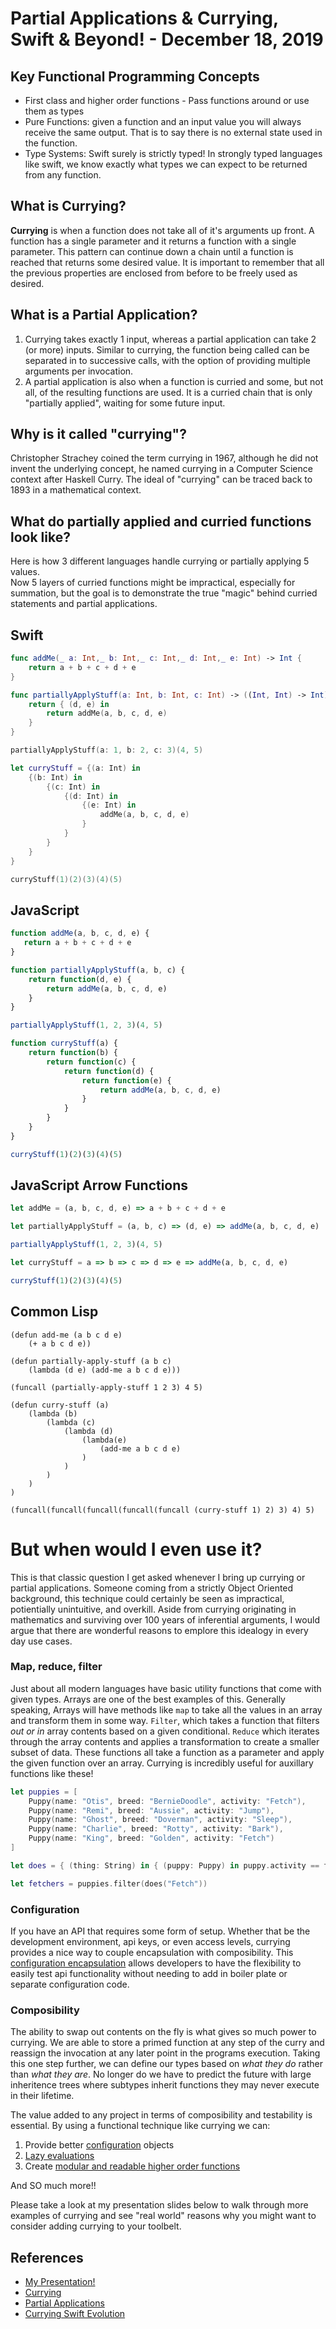 # Partial Applications & Currying, Swift & Beyond! - December 18, 2019

## Key Functional Programming Concepts

- First class and higher order functions - Pass functions around or use them as types
- Pure Functions: given a function and an input value you will always receive the same output. That is to say there is no external state used in the function.
- Type Systems: Swift surely is strictly typed! In strongly typed languages like swift, we know exactly what types we can expect to be returned from any function.

## What is Currying?

**Currying** is when a function does not take all of it's arguments up front.  A function has a single parameter and it returns a function with a single parameter. This pattern can continue down a chain until a function is reached that returns some desired value.  It is important to remember that all the previous properties are enclosed from before to be freely used as desired.

## What is a Partial Application?

1. Currying takes exactly 1 input, whereas a partial application can take 2 (or more) inputs. Similar to currying, the function being called can be separated in to successive calls, with the option of providing multiple arguments per invocation.
2. A partial application is also when a function is curried and some, but not all, of the resulting functions are used.  It is a curried chain that is only "partially applied", waiting for some future input.

## Why is it called "currying"?

Christopher Strachey coined the term currying in 1967, although he did not invent the underlying concept, he named currying in a Computer Science context after Haskell Curry.  The ideal of "currying" can be traced back to 1893 in a mathematical context.

## What do partially applied and curried functions look like?

Here is how 3 different languages handle currying or partially applying 5 values.  
Now 5 layers of curried functions might be impractical, especially for summation, but the goal is to demonstrate the true "magic" behind curried statements and partial applications.

## Swift
```swift
func addMe(_ a: Int,_ b: Int,_ c: Int,_ d: Int,_ e: Int) -> Int {
    return a + b + c + d + e
}

func partiallyApplyStuff(a: Int, b: Int, c: Int) -> ((Int, Int) -> Int) {
    return { (d, e) in
        return addMe(a, b, c, d, e)
    }
}

partiallyApplyStuff(a: 1, b: 2, c: 3)(4, 5)

let curryStuff = {(a: Int) in
    {(b: Int) in
        {(c: Int) in
            {(d: Int) in
                {(e: Int) in
                    addMe(a, b, c, d, e)
                }
            }
        }
    }
}

curryStuff(1)(2)(3)(4)(5)
```


## JavaScript
```javascript
function addMe(a, b, c, d, e) {
   return a + b + c + d + e
}

function partiallyApplyStuff(a, b, c) {
    return function(d, e) {
        return addMe(a, b, c, d, e)
    }
}

partiallyApplyStuff(1, 2, 3)(4, 5)

function curryStuff(a) {
    return function(b) {
        return function(c) {
            return function(d) {
                return function(e) {
                    return addMe(a, b, c, d, e)
                }
            }
        }
    }
}

curryStuff(1)(2)(3)(4)(5)
```

## JavaScript Arrow Functions
```javascript
let addMe = (a, b, c, d, e) => a + b + c + d + e

let partiallyApplyStuff = (a, b, c) => (d, e) => addMe(a, b, c, d, e)

partiallyApplyStuff(1, 2, 3)(4, 5)

let curryStuff = a => b => c => d => e => addMe(a, b, c, d, e) 

curryStuff(1)(2)(3)(4)(5)
```

## Common Lisp
```common-lisp
(defun add-me (a b c d e)
    (+ a b c d e))
​
(defun partially-apply-stuff (a b c)
    (lambda (d e) (add-me a b c d e)))
  
(funcall (partially-apply-stuff 1 2 3) 4 5)

(defun curry-stuff (a)
    (lambda (b) 
        (lambda (c) 
            (lambda (d)
                (lambda(e)
                    (add-me a b c d e)
                )
            )
        )
    )
)

(funcall(funcall(funcall(funcall(funcall (curry-stuff 1) 2) 3) 4) 5)
```

# But when would I even use it?

This is that classic question I get asked whenever I bring up currying or partial applications.  Someone coming from a strictly Object Oriented background, this technique could certainly be seen as impractical, potientially unintuitive, and overkill.  Aside from currying originating in mathematics and surviving over 100 years of inferential arguments, I would argue that there are wonderful reasons to emplore this idealogy in every day use cases.

### Map, reduce, filter
Just about all modern languages have basic utility functions that come with given types.  Arrays are one of the best examples of this.  Generally speaking, Arrays will have methods like `map` to take all the values in an array and transform them in some way.  `Filter`, which takes a function that filters _out or in_ array contents based on a given conditional. `Reduce` which iterates through the array contents and applies a transformation to create a smaller subset of data.  These functions all take a function as a parameter and apply the given function over an array.  Currying is incredibly useful for auxillary functions like these!

```Swift
let puppies = [
    Puppy(name: "Otis", breed: "BernieDoodle", activity: "Fetch"),
    Puppy(name: "Remi", breed: "Aussie", activity: "Jump"),
    Puppy(name: "Ghost", breed: "Doverman", activity: "Sleep"),
    Puppy(name: "Charlie", breed: "Rotty", activity: "Bark"),
    Puppy(name: "King", breed: "Golden", activity: "Fetch")
]

let does = { (thing: String) in { (puppy: Puppy) in puppy.activity == thing } }

let fetchers = puppies.filter(does("Fetch"))
```

### Configuration
If you have an API that requires some form of setup.  Whether that be the development environment, api keys, or even access levels, currying provides a nice way to couple encapsulation with composibility.  This [configuration encapsulation](./apiConfiguration.swift) allows developers to have the flexibility to easily test api functionality without needing to add in boiler plate or separate configuration code.

### Composibility
The ability to swap out contents on the fly is what gives so much power to currying.  We are able to store a primed function at any step of the curry and reassign the invocation at any later point in the programs execution.  Taking this one step further, we can define our types based on *what they do* rather than *what they are*.  No longer do we have to predict the future with large inheritence trees where subtypes inherit functions they may never execute in their lifetime.

The value added to any project in terms of composibility and testability is essential. By using a functional technique like currying we can:
1. Provide better [configuration](./apiConfiguration.swift) objects
1. [Lazy evaluations](./urlSessionCurry.swift)
1. Create [modular and readable higher order functions](./currying.swift)

And SO much more!!

Please take a look at my presentation slides below to walk through more examples of currying and see "real world" reasons why you might want to consider adding currying to your toolbelt.

## References
- [My Presentation!](./functionalSwift.key)
- [Currying](https://en.wikipedia.org/wiki/Currying)
- [Partial Applications](https://en.wikipedia.org/wiki/Partial_application)
- [Currying Swift Evolution](https://github.com/apple/swift-evolution/blob/master/proposals/0002-remove-currying.md)